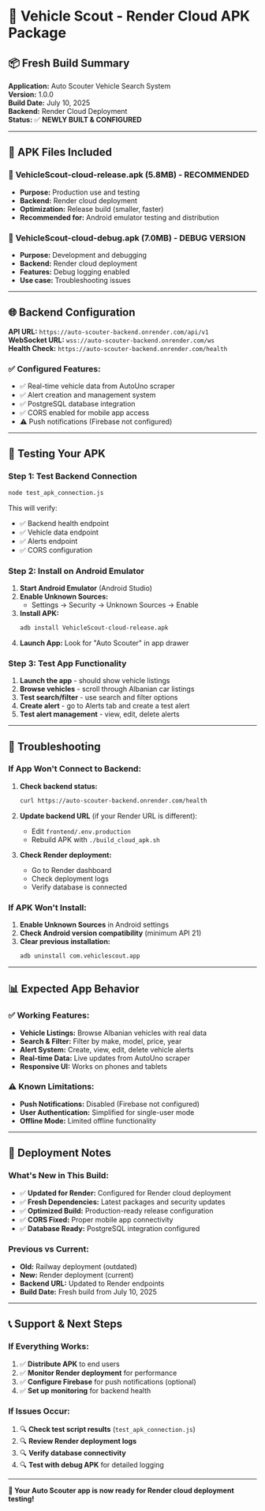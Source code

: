 # 🚗 Vehicle Scout - Render Cloud APK Package

## 📦 Fresh Build Summary

**Application:** Auto Scouter Vehicle Search System  
**Version:** 1.0.0  
**Build Date:** July 10, 2025  
**Backend:** Render Cloud Deployment  
**Status:** ✅ **NEWLY BUILT & CONFIGURED**

---

## 📱 APK Files Included

### 🎯 **VehicleScout-cloud-release.apk** (5.8MB) - **RECOMMENDED**
- **Purpose:** Production use and testing
- **Backend:** Render cloud deployment
- **Optimization:** Release build (smaller, faster)
- **Recommended for:** Android emulator testing and distribution

### 🔧 **VehicleScout-cloud-debug.apk** (7.0MB) - **DEBUG VERSION**
- **Purpose:** Development and debugging
- **Backend:** Render cloud deployment  
- **Features:** Debug logging enabled
- **Use case:** Troubleshooting issues

---

## 🌐 Backend Configuration

**API URL:** `https://auto-scouter-backend.onrender.com/api/v1`  
**WebSocket URL:** `wss://auto-scouter-backend.onrender.com/ws`  
**Health Check:** `https://auto-scouter-backend.onrender.com/health`

### ✅ Configured Features:
- ✅ Real-time vehicle data from AutoUno scraper
- ✅ Alert creation and management system
- ✅ PostgreSQL database integration
- ✅ CORS enabled for mobile app access
- ⚠️ Push notifications (Firebase not configured)

---

## 🧪 Testing Your APK

### Step 1: Test Backend Connection
```bash
node test_apk_connection.js
```

This will verify:
- ✅ Backend health endpoint
- ✅ Vehicle data endpoint  
- ✅ Alerts endpoint
- ✅ CORS configuration

### Step 2: Install on Android Emulator

1. **Start Android Emulator** (Android Studio)
2. **Enable Unknown Sources:**
   - Settings → Security → Unknown Sources → Enable
3. **Install APK:**
   ```bash
   adb install VehicleScout-cloud-release.apk
   ```
4. **Launch App:** Look for "Auto Scouter" in app drawer

### Step 3: Test App Functionality

1. **Launch the app** - should show vehicle listings
2. **Browse vehicles** - scroll through Albanian car listings  
3. **Test search/filter** - use search and filter options
4. **Create alert** - go to Alerts tab and create a test alert
5. **Test alert management** - view, edit, delete alerts

---

## 🔧 Troubleshooting

### If App Won't Connect to Backend:

1. **Check backend status:**
   ```bash
   curl https://auto-scouter-backend.onrender.com/health
   ```

2. **Update backend URL** (if your Render URL is different):
   - Edit `frontend/.env.production`
   - Rebuild APK with `./build_cloud_apk.sh`

3. **Check Render deployment:**
   - Go to Render dashboard
   - Check deployment logs
   - Verify database is connected

### If APK Won't Install:

1. **Enable Unknown Sources** in Android settings
2. **Check Android version compatibility** (minimum API 21)
3. **Clear previous installation:**
   ```bash
   adb uninstall com.vehiclescout.app
   ```

---

## 📊 Expected App Behavior

### ✅ Working Features:
- **Vehicle Listings:** Browse Albanian vehicles with real data
- **Search & Filter:** Filter by make, model, price, year
- **Alert System:** Create, view, edit, delete vehicle alerts  
- **Real-time Data:** Live updates from AutoUno scraper
- **Responsive UI:** Works on phones and tablets

### ⚠️ Known Limitations:
- **Push Notifications:** Disabled (Firebase not configured)
- **User Authentication:** Simplified for single-user mode
- **Offline Mode:** Limited offline functionality

---

## 🚀 Deployment Notes

### What's New in This Build:
- ✅ **Updated for Render:** Configured for Render cloud deployment
- ✅ **Fresh Dependencies:** Latest packages and security updates
- ✅ **Optimized Build:** Production-ready release configuration
- ✅ **CORS Fixed:** Proper mobile app connectivity
- ✅ **Database Ready:** PostgreSQL integration configured

### Previous vs Current:
- **Old:** Railway deployment (outdated)
- **New:** Render deployment (current)
- **Backend URL:** Updated to Render endpoints
- **Build Date:** Fresh build from July 10, 2025

---

## 📞 Support & Next Steps

### If Everything Works:
1. ✅ **Distribute APK** to end users
2. ✅ **Monitor Render deployment** for performance
3. ✅ **Configure Firebase** for push notifications (optional)
4. ✅ **Set up monitoring** for backend health

### If Issues Occur:
1. 🔍 **Check test script results** (`test_apk_connection.js`)
2. 🔍 **Review Render deployment logs**
3. 🔍 **Verify database connectivity**
4. 🔍 **Test with debug APK** for detailed logging

---

**🎉 Your Auto Scouter app is now ready for Render cloud deployment testing!**
